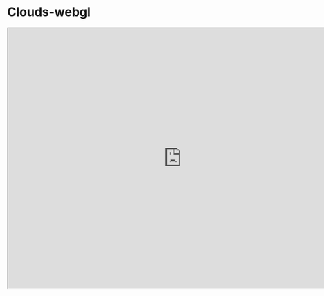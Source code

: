 # Clouds-webgl
<iframe src="https://github.com/Tinkinazoo/Clouds-webgl/blob/main/index.html" width="800" height="600"></iframe>

